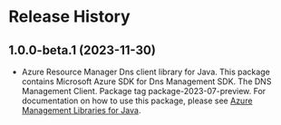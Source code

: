 # Release History

## 1.0.0-beta.1 (2023-11-30)

- Azure Resource Manager Dns client library for Java. This package contains Microsoft Azure SDK for Dns Management SDK. The DNS Management Client. Package tag package-2023-07-preview. For documentation on how to use this package, please see [Azure Management Libraries for Java](https://aka.ms/azsdk/java/mgmt).
